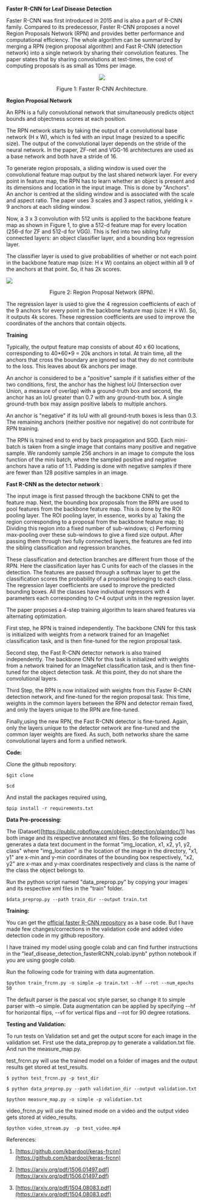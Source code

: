 **Faster R-CNN for Leaf Disease Detection**

Faster R-CNN was first introduced in 2015 and is also a part of R-CNN family. Compared to its predecessor, Faster R-CNN proposes a novel Region Proposals Network (RPN) and provides better performance and computational efficiency. The whole algorithm can be summarized by merging a RPN (region proposal algorithm) and Fast R-CNN (detection network) into a single network by sharing their convolution features. The paper states that by sharing convolutions at test-times, the cost of computing proposals is as small as 10ms per image.
<p align="center">
  <img src="https://github.com/amrithc/test/blob/master/imgs/img0.png">
</p>
<p align="center"> Figure 1: Faster R-CNN Architecture. </p>

**Region Proposal Network**

An RPN is a fully convolutional network that simultaneously predicts object bounds and objectness scores at each position.

The RPN network starts by taking the output of a convolutional base network (H x W), which is fed with an input Image (resized to a specific size). The output of the convolutional layer depends on the stride of the neural network. In the paper, ZF-net and VGG-16 architectures are used as a base network and both have a stride of 16.

To generate region proposals, a sliding window is used over the convolutional feature map output by the last shared network layer. For every point in feature map, the RPN has to learn whether an object is present and its dimensions and location in the input image. This is done by &quot;Anchors&quot;. An anchor is centred at the sliding window and is associated with the scale and aspect ratio. The paper uses 3 scales and 3 aspect ratios, yielding k = 9 anchors at each sliding window.

Now, a 3 x 3 convolution with 512 units is applied to the backbone feature map as shown in Figure 1, to give a 512-d feature map for every location (256-d for ZF and 512-d for VGG). This is fed into two sibling fully connected layers: an object classifier layer, and a bounding box regression layer.

The classifier layer is used to give probabilities of whether or not each point in the backbone feature map (size: H x W) contains an object within all 9 of the anchors at that point. So, it has 2k scores.

![](https://github.com/amrithc/test/blob/master/imgs/img1.png)

<p align = "center">Figure 2: Region Proposal Network (RPN).</p>

The regression layer is used to give the 4 regression coefficients of each of the 9 anchors for every point in the backbone feature map (size: H x W). So, it outputs 4k scores. These regression coefficients are used to improve the coordinates of the anchors that contain objects.

**Training**

Typically, the output feature map consists of about 40 x 60 locations, corresponding to 40\*60\*9 = 20k anchors in total. At train time, all the anchors that cross the boundary are ignored so that they do not contribute to the loss. This leaves about 6k anchors per image.

An anchor is considered to be a &quot;positive&quot; sample if it satisfies either of the two conditions, first, the anchor has the highest IoU (Intersection over Union, a measure of overlap) with a ground-truth box and second, the anchor has an IoU greater than 0.7 with any ground-truth box. A single ground-truth box may assign positive labels to multiple anchors.

An anchor is &quot;negative&quot; if its IoU with all ground-truth boxes is less than 0.3. The remaining anchors (neither positive nor negative) do not contribute for RPN training.

The RPN is trained end to end by back propagation and SGD. Each mini-batch is taken from a single image that contains many positive and negative sample. We randomly sample 256 anchors in an image to compute the loss function of the mini batch, where the sampled positive and negative anchors have a ratio of 1:1. Padding is done with negative samples if there are fewer than 128 positive samples in an image.

**Fast R-CNN as the detector network** :

The input image is first passed through the backbone CNN to get the feature map. Next, the bounding box proposals from the RPN are used to pool features from the backbone feature map. This is done by the ROI pooling layer. The ROI pooling layer, in essence, works by a) Taking the region corresponding to a proposal from the backbone feature map; b) Dividing this region into a fixed number of sub-windows; c) Performing max-pooling over these sub-windows to give a fixed size output. After passing them through two fully connected layers, the features are fed into the sibling classification and regression branches.

These classification and detection branches are different from those of the RPN. Here the classification layer has C units for each of the classes in the detection. The features are passed through a softmax layer to get the classification scores the probability of a proposal belonging to each class. The regression layer coefficients are used to improve the predicted bounding boxes. All the classes have individual regressors with 4 parameters each corresponding to C\*4 output units in the regression layer.

The paper proposes a 4-step training algorithm to learn shared features via alternating optimization.

First step, he RPN is trained independently. The backbone CNN for this task is initialized with weights from a network trained for an ImageNet classification task, and is then fine-tuned for the region proposal task.

Second step, the Fast R-CNN detector network is also trained independently. The backbone CNN for this task is initialized with weights from a network trained for an ImageNet classification task, and is then fine-tuned for the object detection task. At this point, they do not share the convolutional layers.

Third Step, the RPN is now initialized with weights from this Faster R-CNN detection network, and fine-tuned for the region proposal task. This time, weights in the common layers between the RPN and detector remain fixed, and only the layers unique to the RPN are fine-tuned.

Finally,using the new RPN, the Fast R-CNN detector is fine-tuned. Again, only the layers unique to the detector network are fine-tuned and the common layer weights are fixed. As such, both networks share the same convolutional layers and form a unified network.

**Code:**

Clone the github repository:

`$git clone`

`$cd`

And install the packages required using,

`$pip install -r requirements.txt`

**Data Pre-processing:**

The (Dataset)[https://public.roboflow.com/object-detection/plantdoc/1] has both image and its respective annotated xml files. So the following code generates a data text document in the format &quot;img\_location, x1, x2, y1, y2, class&quot; where &quot;img\_location&quot; is the location of the image in the directory, &quot;x1, y1&quot; are x-min and y-min coordinates of the bounding box respectively, &quot;x2, y2&quot; are x-max and y-max coordinates respectively and class is the name of the class the object belongs to.

Run the python script named &quot;data\_preprop.py&quot; by copying your images and its respective xml files in the &quot;train&quot; folder.

`$data_preprop.py --path train_dir --output train.txt`

**Training:**

You can get the [official faster R-CNN repository](https://github.com/kbardool/keras-frcnn) as a base code. But I have made few changes/corrections in the validation code and added video detection code in my github repository.

I have trained my model using google colab and can find further instructions in the &quot;leaf\_disease\_detection\_fasterRCNN\_colab.ipynb&quot; python notebook if you are using google colab.

Run the following code for training with data augmentation.

`$python train_frcnn.py -o simple –p train.txt --hf --rot --num_epochs 50`

The default parser is the pascal voc style parser, so change it to simple parser with –o simple. Data augmentation can be applied by specifying --hf for horizontal flips, --vf for vertical flips and --rot for 90 degree rotations.

**Testing and Validation:**

To run tests on Validation set and get the output score for each image in the validation set. First use the data\_preprop.py to generate a validation.txt file. And run the measure\_map.py.

test\_frcnn.py will use the trained model on a folder of images and the output results get stored at test\_results.

`$ python test_frcnn.py -p test_dir`

`$ python data_preprop.py --path validation_dir --output validation.txt`

`$python measure_map.py -o simple -p validation.txt`

video\_frcnn.py will use the trained mode on a video and the output video gets stored at video\_results.

`$python video_stream.py  -p test_video.mp4`


References:

1) [https://github.com/kbardool/keras-frcnn](https://github.com/kbardool/keras-frcnn)

2) [https://arxiv.org/pdf/1506.01497.pdf](https://arxiv.org/pdf/1506.01497.pdf)

3) [https://arxiv.org/pdf/1504.08083.pdf](https://arxiv.org/pdf/1504.08083.pdf)
